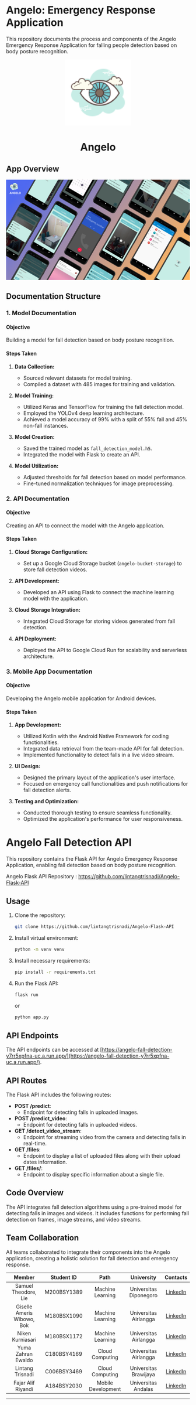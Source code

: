 # Angelo: Emergency Response Application

This repository documents the process and components of the Angelo Emergency Response Application for falling people detection based on body posture recognition.

<p align="center">
  <img src="Angelo.png" alt="Angelo logo" height="180" />
</p>

<h1 align="center">Angelo</h1>

## App Overview

![AngeloApp](https://github.com/HighOverseer/AngeloCapstoneProject-BangkitAcademy2023/blob/main/AngeloOverview.png)

## Documentation Structure

### 1. Model Documentation

#### Objective
Building a model for fall detection based on body posture recognition.

#### Steps Taken

1. **Data Collection:**
   - Sourced relevant datasets for model training.
   - Compiled a dataset with 485 images for training and validation.

2. **Model Training:**
   - Utilized Keras and TensorFlow for training the fall detection model.
   - Employed the YOLOv4 deep learning architecture.
   - Achieved a model accuracy of 99% with a split of 55% fall and 45% non-fall instances.

3. **Model Creation:**
   - Saved the trained model as `fall_detection_model.h5`.
   - Integrated the model with Flask to create an API.

4. **Model Utilization:**
   - Adjusted thresholds for fall detection based on model performance.
   - Fine-tuned normalization techniques for image preprocessing.

### 2. API Documentation

#### Objective
Creating an API to connect the model with the Angelo application.

#### Steps Taken

1. **Cloud Storage Configuration:**
   - Set up a Google Cloud Storage bucket (`angelo-bucket-storage`) to store fall detection videos.

2. **API Development:**
   - Developed an API using Flask to connect the machine learning model with the application.

3. **Cloud Storage Integration:**
   - Integrated Cloud Storage for storing videos generated from fall detection.

4. **API Deployment:**
   - Deployed the API to Google Cloud Run for scalability and serverless architecture.

### 3. Mobile App Documentation

#### Objective
Developing the Angelo mobile application for Android devices.

#### Steps Taken

1. **App Development:**
   - Utilized Kotlin with the Android Native Framework for coding functionalities.
   - Integrated data retrieval from the team-made API for fall detection.
   - Implemented functionality to detect falls in a live video stream.

2. **UI Design:**
   - Designed the primary layout of the application's user interface.
   - Focused on emergency call functionalities and push notifications for fall detection alerts.

3. **Testing and Optimization:**
   - Conducted thorough testing to ensure seamless functionality.
   - Optimized the application's performance for user responsiveness.


# Angelo Fall Detection API

This repository contains the Flask API for Angelo Emergency Response Application, enabling fall detection based on body posture recognition.

Angelo Flask API Repository : https://github.com/lintangtrisnadi/Angelo-Flask-API

## Usage

1. Clone the repository:
    ```bash
    git clone https://github.com/lintangtrisnadi/Angelo-Flask-API
    ```

2. Install virtual environment:
    ```bash
    python -m venv venv
    ```

3. Install necessary requirements:
    ```bash
    pip install -r requirements.txt
    ```

4. Run the Flask API:
    ```bash
    flask run
    ```
    or
    ```bash
    python app.py
    ```

## API Endpoints

The API endpoints can be accessed at [https://angelo-fall-detection-y7rr5xpfna-uc.a.run.app/](https://angelo-fall-detection-y7rr5xpfna-uc.a.run.app/).

## API Routes

The Flask API includes the following routes:

- **POST /predict**: 
    - Endpoint for detecting falls in uploaded images.
- **POST /predict_video**: 
    - Endpoint for detecting falls in uploaded videos.
- **GET /detect_video_stream**: 
    - Endpoint for streaming video from the camera and detecting falls in real-time.
- **GET /files**: 
    - Endpoint to display a list of uploaded files along with their upload dates information.
- **GET /files/<filename>**: 
    - Endpoint to display specific information about a single file.

## Code Overview

The API integrates fall detection algorithms using a pre-trained model for detecting falls in images and videos. It includes functions for performing fall detection on frames, image streams, and video streams.

## Team Collaboration

All teams collaborated to integrate their components into the Angelo application, creating a holistic solution for fall detection and emergency response.

|            Member           | Student ID |        Path        |                    University                    |                                                       Contacts                                                      |
| :-------------------------: | :--------: | :----------------: | :----------------------------------------: | :-----------------------------------------------------------------------------------------------------------------: |
|        Samuel Theodore, Lie        | M200BSY1389 |  Machine Learning  | Universitas Diponegoro |           [LinkedIn](https://www.linkedin.com/in/samueltheodore/)          |
|      Giselle Ameris Wibowo, Bok     | M180BSX1090 |  Machine Learning  |          Universitas Airlangga         |   [LinkedIn](https://www.linkedin.com/in/giselle-ameris-wibowo-bok-7b8b17217/)   |
|     Niken Kurniasari     | M180BSX1172 | Machine Learning |          Universitas Airlangga          |             [LinkedIn](https://www.linkedin.com/in/niken-kurniasari-18034b247/)             |
|      Yuma Zahran Ewaldo     | C180BSY4169 | Cloud Computing |          Universitas Airlangga          |    [LinkedIn](https://www.linkedin.com/in/yuma-zahran-ewaldo/)     |
|     Lintang Trisnadi     | C006BSY3469 |   Cloud Computing  |               Universitas Brawijaya              |            [LinkedIn](https://www.linkedin.com/in/lintang-trisnadi/)             |
| Fajar Alif Riyandi | A184BSY2030 |   Mobile Development  |         Universitas Andalas         | [LinkedIn](https://www.linkedin.com/in/fajar-alif-riyandi-b257512a1/)  |

---
